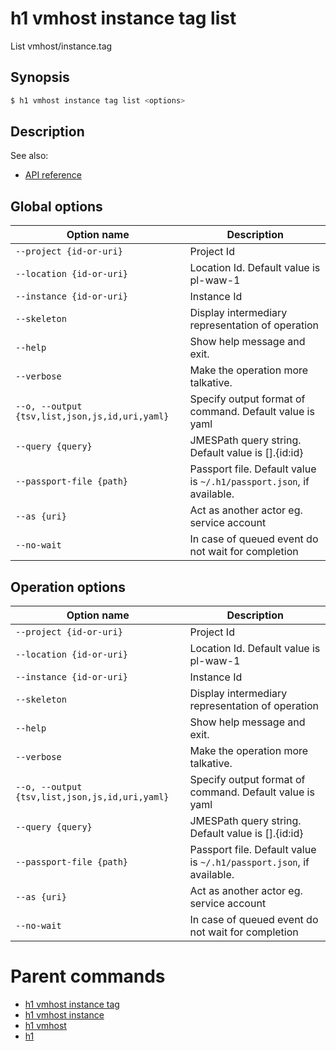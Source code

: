 
# h1 vmhost instance tag list

List vmhost/instance.tag

## Synopsis

```bash
$ h1 vmhost instance tag list <options>
```

## Description

See also:

* [API reference](https://api.hyperone.com/v2/docs#operation/vmhost_project_instance_tag_list)

## Global options

| Option name                                        | Description                                                              |
| -------------------------------------------------- | ------------------------------------------------------------------------ |
| ```--project {id-or-uri}```                        | Project Id                                                               |
| ```--location {id-or-uri}```                       | Location Id. Default value is pl-waw-1                                   |
| ```--instance {id-or-uri}```                       | Instance Id                                                              |
| ```--skeleton```                                   | Display intermediary representation of operation                         |
| ```--help```                                       | Show help message and exit.                                              |
| ```--verbose```                                    | Make the operation more talkative.                                       |
| ```--o, --output {tsv,list,json,js,id,uri,yaml}``` | Specify output format of command. Default value is yaml                  |
| ```--query {query}```                              | JMESPath query string. Default value is [].\{id:id\}                     |
| ```--passport-file {path}```                       | Passport file. Default value is ```~/.h1/passport.json```, if available. |
| ```--as {uri}```                                   | Act as another actor eg. service account                                 |
| ```--no-wait```                                    | In case of queued event do not wait for completion                       |

## Operation options

| Option name                                        | Description                                                              |
| -------------------------------------------------- | ------------------------------------------------------------------------ |
| ```--project {id-or-uri}```                        | Project Id                                                               |
| ```--location {id-or-uri}```                       | Location Id. Default value is pl-waw-1                                   |
| ```--instance {id-or-uri}```                       | Instance Id                                                              |
| ```--skeleton```                                   | Display intermediary representation of operation                         |
| ```--help```                                       | Show help message and exit.                                              |
| ```--verbose```                                    | Make the operation more talkative.                                       |
| ```--o, --output {tsv,list,json,js,id,uri,yaml}``` | Specify output format of command. Default value is yaml                  |
| ```--query {query}```                              | JMESPath query string. Default value is [].\{id:id\}                     |
| ```--passport-file {path}```                       | Passport file. Default value is ```~/.h1/passport.json```, if available. |
| ```--as {uri}```                                   | Act as another actor eg. service account                                 |
| ```--no-wait```                                    | In case of queued event do not wait for completion                       |

# Parent commands

* [h1 vmhost instance tag](./../README.md)
* [h1 vmhost instance](./../../README.md)
* [h1 vmhost](./../../../README.md)
* [h1](./../../../../README.md)
